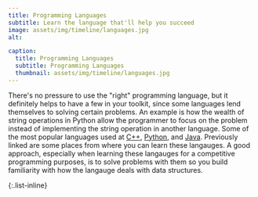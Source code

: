 ```yaml
---
title: Programming Languages
subtitle: Learn the language that'll help you succeed
image: assets/img/timeline/languages.jpg
alt: 

caption:
  title: Programming Languages
  subtitle: Programming Languages
  thumbnail: assets/img/timeline/languages.jpg
---
```

There's no pressure to use the "right" programming language, but it definitely helps to have a few in your toolkit, since some languages lend themselves to solving certain problems. An example is how the wealth of string operations in Python allow the programmer to focus on the problem instead of implementing the string operation in another language. Some of the most popular languages used at [C++](https://www.learncpp.com/), [Python](https://www.learnpython.org/), and [Java](https://www.w3schools.com/java/). Previously linked are some places from where you can learn these langauges. A good approach, especially when learning these langauges for a competitive programming purposes, is to solve problems with them so you build familiarity with how the langauge deals with data structures.

{:.list-inline}
<!-- - Date: January 2017
- Client: Finish
- Category: Identity -->

